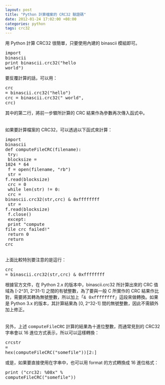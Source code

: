 ```yaml
--- 
layout: post
title: "Python 計算檔案的 CRC32 驗證碼"
date: 2012-01-24 17:02:00 +08:00
categories: python
tags: crc32
---
```


用 Python 計算 CRC32 很簡單，只要使用內建的 binascii 模組即可。<br /><pre class="prettyprint lang-py">import binascii<br />print binascii.crc32("hello world")<br /></pre>要反覆計算的話，可以用：<br /><pre class="prettyprint lang-py">crc = binascii.crc32("hello")<br />crc = binascii.crc32(" world", crc)<br /></pre>其中的第二行，將前一步驟所計算的 CRC 結果作為參數再次傳入函式中。<br /><br /><br />如果要計算檔案的 CRC32，可以透過以下函式來計算：<br /><pre class="prettyprint lang-py">import binascii<br />def computeFileCRC(filename):<br />    try:<br />        blocksize = 1024 * 64<br />        f = open(filename, "rb")<br />        str = f.read(blocksize)<br />        crc = 0<br />        while len(str) != 0:<br />            crc = binascii.crc32(str,crc) &amp; 0xffffffff<br />            str = f.read(blocksize)<br />        f.close()<br />    except:<br />        print "compute file crc failed!"<br />        return 0<br />    return crc<br /></pre><br />上面比較特別要注意的是這行：<br /><pre class="prettyprint lang-py">crc = binascii.crc32(str,crc) &amp; 0xffffffff<br /></pre>根據官方文件，在 Python 2.x 的版本中，binascii.crc32 所計算出來的 CRC 值域為 [-2^31, 2^31-1] 之間的有號整數，為了要與一般 C 所實作的 CRC 結果作比對，需要將其轉為無號整數，所以加上「<span style="font-family: 'Courier New', Courier, monospace;">&amp; 0xffffffff</span>」這段來做轉換。如果是 Python 3.x 的版本，其計算結果為 [0, 2^32-1] 間的無號整數，因此不需額外加上修正。<br /><br /><br />另外，上述 <span style="font-family: 'Courier New', Courier, monospace;">computeFileCRC</span> 計算的結果為十進位整數，而通常見到的 CRC32 字串會以 16 進位方式表示，所以可以這樣轉換：<br /><pre class="prettyprint lang-py">crcstr = hex(computeFileCRC("somefile"))[2:]<br /></pre>或是，如果要直接使用在字串中，也可以用 format 的方式轉換成 16 進位格式：<br /><pre class="prettyprint lang-py">print ("crc32: %08x" % computeFileCRC("somefile"))<br /></pre>
